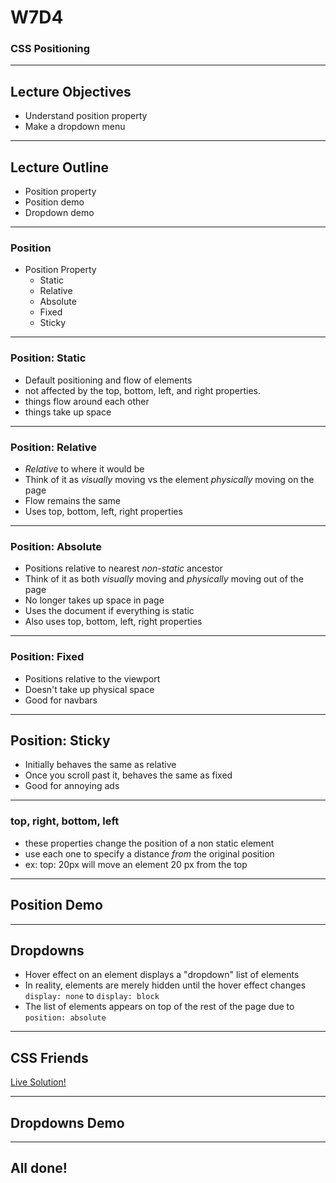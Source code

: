 # W7D4

### CSS Positioning

---

## Lecture Objectives

* Understand position property
* Make a dropdown menu

---

## Lecture Outline

* Position property
* Position demo
* Dropdown demo

---

### Position

+ Position Property
  + Static
  + Relative
  + Absolute
  + Fixed
  + Sticky

---

### Position: Static

* Default positioning and flow of elements
* not affected by the top, bottom, left, and right properties.
* things flow around each other
* things take up space

---

### Position: Relative

* _Relative_ to where it would be
* Think of it as _visually_ moving vs the element _physically_ moving on the page
* Flow remains the same
* Uses top, bottom, left, right properties

---

### Position: Absolute

* Positions relative to nearest _non-static_ ancestor
* Think of it as both _visually_ moving and _physically_ moving out of the page
* No longer takes up space in page
* Uses the document if everything is static
* Also uses top, bottom, left, right properties

---

### Position: Fixed

* Positions relative to the viewport
* Doesn't take up physical space
* Good for navbars

---

## Position: Sticky

* Initially behaves the same as relative
* Once you scroll past it, behaves the same as fixed
* Good for annoying ads

---

### top, right, bottom, left

* these properties change the position of a non static element
* use each one to specify a distance *from* the original position
* ex: top: 20px will move an element 20 px from the top

---

## Position Demo

---

## Dropdowns

* Hover effect on an element displays a "dropdown" list of elements
* In reality, elements are merely hidden until the hover effect changes `display: none` to `display: block`
* The list of elements appears on top of the rest of the page due to `position: absolute`

---

## CSS Friends

[Live Solution!](http://appacademy.github.io/css-friends/solution/05-cats.html)

---

## Dropdowns Demo

---

## All done!